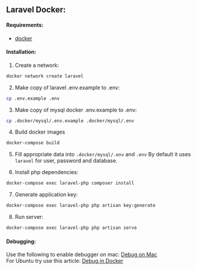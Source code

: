 Laravel Docker:
--------------

#### Requirements:
- [docker](docker.com)

#### Installation:
1. Create a network:
```bash
docker network create laravel
```

2. Make copy of laravel .env.example to .env:
```bash
cp .env.example .env
```

3. Make copy of mysql docker .env.example to .env:
```bash
cp .docker/mysql/.env.example .docker/mysql/.env
```

4. Build docker images
```bash
docker-compose build
```

5. Fill appropriate data into `.docker/mysql/.env` and `.env`
By default it uses `laravel` for user, password and database.

6. Install php dependencies:
```bash
docker-compose exec laravel-php composer install
```

7. Generate application key:
```bash
docker-compose exec laravel-php php artisan key:generate
```

8. Run server:
```bash
docker-compose exec laravel-php php artisan serve
```

#### Debugging:
Use the following to enable debugger on mac: [Debug on Mac](./xdebug_on_mac.md)  
For Ubuntu try use this article: [Debug in Docker](https://blog.philipphauer.de/debug-php-docker-container-idea-phpstorm/)
